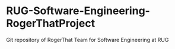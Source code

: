 # RUG-Software-Engineering-RogerThatProject
Git repository of RogerThat Team for Software Engineering at RUG 
